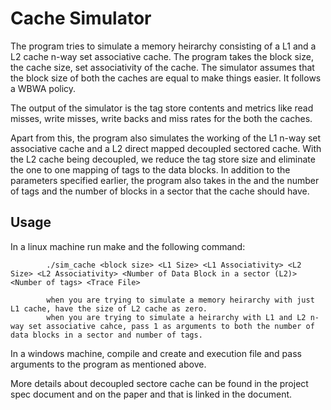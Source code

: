 # Cache Simulator

The program tries to simulate a memory heirarchy consisting of a L1 and a L2 cache n-way set associative cache. The program takes the block size, the cache size, set associativity of the cache. The simulator assumes that the block size of both the caches are equal to make things easier. It follows a WBWA policy. 

The output of the simulator is the tag store contents and metrics like read misses, write misses, write backs and miss rates for the both the caches. 

Apart from this, the program also simulates the working of the L1 n-way set associative cache and a L2 direct mapped decoupled sectored cache. With the L2 cache being decoupled, we reduce the tag store size and eliminate the one to one mapping of tags to the data blocks. In addition to the parameters specified earlier, the program also takes in the  and the number of tags and the number of blocks in a sector that the cache should have. 

## Usage

In a linux machine run make and the following command: 

            ./sim_cache <block size> <L1 Size> <L1 Associativity> <L2 Size> <L2 Associativity> <Number of Data Block in a sector (L2)> <Number of tags> <Trace File>
            
            when you are trying to simulate a memory heirarchy with just L1 cache, have the size of L2 cache as zero. 
            when you are trying to simulate a heirarchy with L1 and L2 n-way set associative cahce, pass 1 as arguments to both the number of data blocks in a sector and number of tags.
           
         
In a windows machine, compile and create and execution file and pass arguments to the program as mentioned above. 

More details about decoupled sectore cache can be found in the project spec document and on the paper and that is linked in the document.
